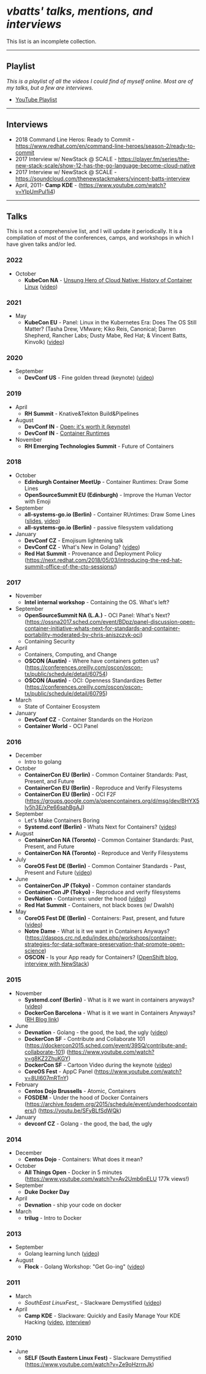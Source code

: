 # ___vbatts' talks, mentions, and interviews___

This list is an incomplete collection.

---

## __Playlist__

_This is a playlist of all the videos I could find of myself online. Most are of my talks, but a few are interviews._

* [YouTube Playlist](https://www.youtube.com/playlist?list=PLK-mN-_ZR6SEI2gRX3J-7mmpVYR84XS5J)

---

## __Interviews__

* 2018 Command Line Heros: Ready to Commit - https://www.redhat.com/en/command-line-heroes/season-2/ready-to-commit
* 2017 Interview w/ NewStack @ SCALE - https://player.fm/series/the-new-stack-scale/show-12-has-the-go-language-become-cloud-native
* 2017 Interview w/ NewStack @ SCALE - https://soundcloud.com/thenewstackmakers/vincent-batts-interview
* April, 2011- __Camp KDE__ - (https://www.youtube.com/watch?v=YIpUmPul1i4)

---

## __Talks__

This is not a comprehensive list, and I will update it periodically.
It is a compilation of most of the conferences, camps, and workshops in which I have given talks and/or led.

### 2022

* October
  * __KubeCon NA__ - [Unsung Hero of Cloud Native: History of Container Linux](2022/10/KubeCon_NA-Unsung_Hero) ([video](https://www.youtube.com/watch?v=BhMExNw9904))

### 2021

* May
  * __KubeCon EU__ - Panel: Linux in the Kubernetes Era: Does The OS Still Matter? (Tasha Drew, VMware; Kiko Reis, Canonical; Darren Shepherd, Rancher Labs; Dusty Mabe, Red Hat; & Vincent Batts, Kinvolk) ([video](https://www.youtube.com/watch?v=BDzLA8ybE30))

### 2020

* September
  * __DevConf US__ - Fine golden thread (keynote) ([video](https://www.youtube.com/watch?v=21Vj4zExOgg))

### 2019

* April
  * __RH Summit__ - Knative&Tekton Build&Pipelines
* August
  * __DevConf IN__ - [Open: it's worth it (keynote)](2019/08/devconf.in-open_its_worth_it)
  * __DevConf IN__ - [Container Runtimes](2019/08/devconf.in-container_runtimes)
* November
  * __RH Emerging Technologies Summit__ - Future of Containers

### 2018

* October
  * __Edinburgh Container MeetUp__ - Container Runtimes: Draw Some Lines
  * __OpenSourceSummit EU (Edinburgh)__ - Improve the Human Vector with Emoji
* September
  * __all-systems-go.io (Berlin)__ - Container RUntimes: Draw Some Lines ([slides](https://media.ccc.de/v/ASG2018-186-container_runtimes_draw_some_lines), [video](https://youtu.be/0JO40VDE9CQ))
  * __all-systems-go.io (Berlin)__ - passive filesystem validationg
* January
  * __DevConf CZ__ - Emojisum lightening talk
  * __DevConf CZ__ - What's New in Golang? ([video](https://www.youtube.com/watch?v=mmljYnZl8X4))
  * __Red Hat Summit__ - Provenance and Deployment Policy (https://next.redhat.com/2018/05/03/introducing-the-red-hat-summit-office-of-the-cto-sessions/)

### 2017

* November
  * __Intel internal workshop__ - Containing the OS. What's left?
* September
  * __OpenSourceSummit NA (L.A.)__ - OCI Panel: What's Next? (https://ossna2017.sched.com/event/BDpz/panel-discussion-open-container-initiative-whats-next-for-standards-and-container-portability-moderated-by-chris-aniszczyk-oci)
  * Containing Security
* April
  * Containers, Computing, and Change
  * __OSCON (Austin)__ - Where have containers gotten us? (https://conferences.oreilly.com/oscon/oscon-tx/public/schedule/detail/60754)
  * __OSCON (Austin)__ - OCI: Openness Standardizes Better (https://conferences.oreilly.com/oscon/oscon-tx/public/schedule/detail/60795)
* March
  * State of Container Ecosystem
* January
  * __DevConf CZ__ - Container Standards on the Horizon
  * __Container World__ - OCI Panel

### 2016

* December
  * Intro to golang
* October
  * __ContainerCon EU (Berlin)__ - Common Container Standards: Past, Present, and Future
  * __ContainerCon EU (Berlin)__ - Reproduce and Verify Filesystems
  * __ContainerCon EU (Berlin)__ - OCI F2F (https://groups.google.com/a/opencontainers.org/d/msg/dev/BHYX5lv5h3E/xPe66sahBgAJ)
* September
  * Let's Make Containers Boring
  * __Systemd.conf (Berlin)__ - Whats Next for Containers? ([video](https://www.youtube.com/watch?v=F1wpyEsfejQ))
* August
  * __ContainerCon NA (Toronto)__ - Common Container Standards: Past, Present, and Future
  * __ContainerCon NA (Toronto)__ - Reproduce and Verify Filesystems
* July
  * __CoreOS Fest DE (Berlin)__ - Common Container Standards - Past, Present and Future ([video](https://www.youtube.com/watch?v=cL9wuKCCo7M))
* June
  * __ContainerCon JP (Tokyo)__ - Common container standards
  * __ContainerCon JP (Tokyo)__ - Reproduce and verify filesystems
  * __DevNation__ - Containers: under the hood ([video](https://www.youtube.com/watch?v=bG2WAHuVe_g))
  * __Red Hat Summit__ - Containers, not black boxes (w/ Dwalsh)
* May
  * __CoreOS Fest DE (Berlin)__ - Containers: Past, present, and future ([video](https://www.youtube.com/watch?v=cL9wuKCCo7M))
  * __Notre Dame__ - What is it we want in Containers Anyways? (https://daspos.crc.nd.edu/index.php/workshops/container-strategies-for-data-software-preservation-that-promote-open-science)
  * __OSCON__ - Is your App ready for Containers? ([OpenShift blog](https://blog.openshift.com/oscon-2016/), [interview with NewStack](https://www.youtube.com/watch?v=jy1y1xr5Wlk))

### 2015

* November
  * __Systemd.conf (Berlin)__ - What is it we want in containers anyways? ([video](https://www.youtube.com/watch?v=wpFrkq5XNFM))
  * __DockerCon Barcelona__ - What is it we want in Containers Anyways? ([RH Blog link](https://www.redhat.com/en/blog/must-see-vincent-batts-next-week-dockercon-europe))
* June
  * __Devnation__ - Golang - the good, the bad, the ugly ([video](https://youtu.be/cMYhGNofHA4))
  * __DockerCon SF__ - Contribute and Collaborate 101 (https://dockercon2015.sched.com/event/39SQ/contribute-and-collaborate-101) (https://www.youtube.com/watch?v=g8KZ2ZhuKGY)
  * __DockerCon SF__ - Cartoon Video during the keynote ([video](https://www.youtube.com/watch?v=cRczhEvSH2A))
  * __CoreOS Fest__ - AppC Panel (https://www.youtube.com/watch?v=8Ul607mRTnY)
* February
  * __Centos Dojo Brussells__ - Atomic, Containers
  * __FOSDEM__ - Under the hood of Docker Containers (https://archive.fosdem.org/2015/schedule/event/underhoodcontainers/) (https://youtu.be/SFyBLfSdWQk)
* January
  * __devconf CZ__ - Golang - the good, the bad, the ugly

### 2014

* December
  * __Centos Dojo__ - Containers: What does it mean?
* October
  * __All Things Open__ - Docker in 5 minutes (https://www.youtube.com/watch?v=Av2Umb6nELU 177k views!)
* September
  * __Duke Docker Day__
* April
  * __Devnation__ - ship your code on docker
* March
  * __trilug__ - Intro to Docker
  
### 2013

* September
  * Golang learning lunch ([video](https://www.youtube.com/watch?v=pRb1zpCjoR8))
* August
  * __Flock__ - Golang Workshop: "Get Go-ing" ([video](https://www.youtube.com/watch?v=iXMQTJFaCmw))

### 2011

* March
  * _SouthEast LinuxFest__ - Slackware Demystified ([video](https://www.youtube.com/watch?v=Ze9oHzrrnJk))
* April
  * __Camp KDE__ - Slackware: Quickly and Easily Manage Your KDE Hacking ([video](https://www.youtube.com/watch?v=Qs7vR3POHeo), [interview](https://www.youtube.com/watch?v=YIpUmPul1i4))

### 2010

* June
  * __SELF (South Eastern Linux Fest)__ - Slackware Demystified (https://www.youtube.com/watch?v=Ze9oHzrrnJk)
